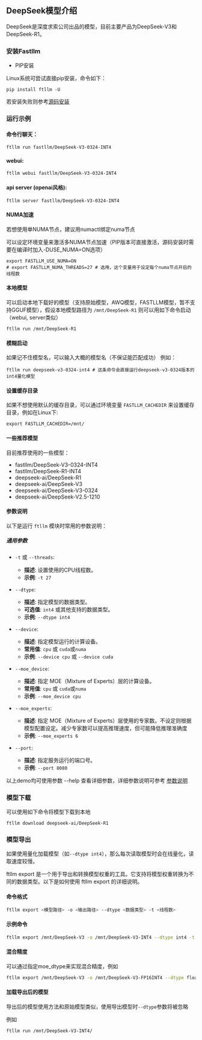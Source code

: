 ## DeepSeek模型介绍

DeepSeek是深度求索公司出品的模型，目前主要产品为DeepSeek-V3和DeepSeek-R1。

### 安装Fastllm

- PIP安装

Linux系统可尝试直接pip安装，命令如下：
```
pip install ftllm -U
```
若安装失败则参考[源码安装](../README.md#安装)

### 运行示例

#### 命令行聊天：

```
ftllm run fastllm/DeepSeek-V3-0324-INT4
```

#### webui:

```
ftllm webui fastllm/DeepSeek-V3-0324-INT4
```

#### api server (openai风格):

```
ftllm server fastllm/DeepSeek-V3-0324-INT4
```

#### NUMA加速

若想使用单NUMA节点，建议用numactl绑定numa节点

可以设定环境变量来激活多NUMA节点加速（PIP版本可直接激活，源码安装时需要在编译时加入-DUSE_NUMA=ON选项）

```
export FASTLLM_USE_NUMA=ON
# export FASTLLM_NUMA_THREADS=27 # 选用，这个变量用于设定每个numa节点开启的线程数
```

#### 本地模型

可以启动本地下载好的模型（支持原始模型，AWQ模型，FASTLLM模型，暂不支持GGUF模型），假设本地模型路径为 `/mnt/DeepSeek-R1`
则可以用如下命令启动（webui, server类似）

```
ftllm run /mnt/DeepSeek-R1
```

#### 模糊启动

如果记不住模型名，可以输入大概的模型名（不保证能匹配成功）
例如：
```
ftllm run deepseek-v3-0324-int4 # 这条命令会直接运行deepseek-v3-0324版本的int4量化模型
```

#### 设置缓存目录

如果不想使用默认的缓存目录，可以通过环境变量 `FASTLLM_CACHEDIR` 来设置缓存目录，例如在Linux下:

```
export FASTLLM_CACHEDIR=/mnt/
```

#### 一些推荐模型

目前推荐使用的一些模型：

- fastllm/DeepSeek-V3-0324-INT4
- fastllm/DeepSeek-R1-INT4
- deepseek-ai/DeepSeek-R1
- deepseek-ai/DeepSeek-V3
- deepseek-ai/DeepSeek-V3-0324
- deepseek-ai/DeepSeek-V2.5-1210

#### 参数说明

以下是运行 `ftllm` 模块时常用的参数说明：

##### 通用参数

- `-t` 或 `--threads`:
  - **描述**: 设置使用的CPU线程数。
  - **示例**: `-t 27`

- `--dtype`:
  - **描述**: 指定模型的数据类型。
  - **可选值**: `int4` 或其他支持的数据类型。
  - **示例**: `--dtype int4`
  
- `--device`:
  - **描述**: 指定模型运行的计算设备。
  - **常用值**: `cpu` 或 `cuda`或`numa`
  - **示例**: `--device cpu` 或 `--device cuda`

- `--moe_device`:
  - **描述**: 指定 MOE（Mixture of Experts）层的计算设备。
  - **常用值**: `cpu` 或 `cuda`或`numa`
  - **示例**: `--moe_device cpu`

- `--moe_experts`:
  - **描述**: 指定 MOE（Mixture of Experts）层使用的专家数。不设定则根据模型配置设定。减少专家数可以提高推理速度，但可能降低推理准确度
  - **示例**: `--moe_experts 6`

- `--port`:
  - **描述**: 指定服务运行的端口号。
  - **示例**: `--port 8080`

以上demo均可使用参数 --help 查看详细参数，详细参数说明可参考 [参数说明](docs/demo_arguments.md)

### 模型下载

可以使用如下命令将模型下载到本地

```
ftllm download deepseek-ai/DeepSeek-R1
```

### 模型导出

如果使用量化加载模型（如`--dtype int4`），那么每次读取模型时会在线量化，读取速度较慢。

ftllm export 是一个用于导出和转换模型权重的工具。它支持将模型权重转换为不同的数据类型。以下是如何使用 ftllm export 的详细说明。

#### 命令格式

``` sh
ftllm export <模型路径> -o <输出路径> --dtype <数据类型> -t <线程数>
```

#### 示例命令

``` sh
ftllm export /mnt/DeepSeek-V3 -o /mnt/DeepSeek-V3-INT4 --dtype int4 -t 16
```

#### 混合精度

可以通过指定moe_dtype来实现混合精度，例如

``` sh
ftllm export /mnt/DeepSeek-V3 -o /mnt/DeepSeek-V3-FP16INT4 --dtype float16 --moe_dtype int4 -t 16
```

#### 加载导出后的模型

导出后的模型使用方法和原始模型类似，使用导出模型时`--dtype`参数将被忽略

例如

``` sh
ftllm run /mnt/DeepSeek-V3-INT4/
```